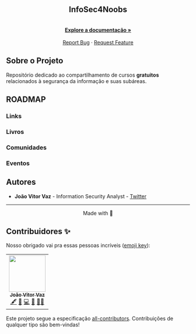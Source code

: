 <!-- Title -->

<p align="center">
  <h2 align="center">InfoSec4Noobs</h2>
  
  <p align="center">
    <br />
    <a href="#ROADMAP"><strong>Explore a documentação »</strong></a>
    <br />
    <br />
    <a href="link-para-abrir-issue">Report Bug</a>
    ·
    <a href="link-para-abrir-issue">Request Feature</a>
  </p>
</p>
    
 <!-- ABOUT THE PROJECT -->

## Sobre o Projeto
Repositório dedicado ao compartilhamento de cursos **gratuitos** relacionados à segurança da informação e suas subáreas.

<!-- ROADMAP OF PROJECT -->

## ROADMAP

### Links

### Livros

### Comunidades

### Eventos

<!-- CONTRIBUTING -->


## Autores

- **João Vitor Vaz** - Information Security Analyst - [Twitter](https://twitter.com/jvklj)

---


<p align="center">Made with 💜</p>

## Contribuidores ✨

Nosso obrigado vai pra essas pessoas incríveis ([emoji key](https://allcontributors.org/docs/en/emoji-key)):

<!-- ALL-CONTRIBUTORS-LIST:START - Do not remove or modify this section -->
<!-- prettier-ignore-start -->
<!-- markdownlint-disable -->

<table>
  <tr>
     <td align="center"><a href="https://github.com/jvklj"><img src="https://avatars.githubusercontent.com/u/57420463?s=400&v=4" width="100px;" alt=""/><br /><sub><b>João Vitor Vaz</b></sub></a><br />
     <a href="#content-jvklj" title="Content">🖋</a> 
     <a href="https://github.com/jvklj/InfoSec4Noobs/commits?author=jvklj" title="Documentation">📖</a> 
     <a href="https://github.com/jvklj/InfoSec4Noobs/commits?author=jvklj" title="Code">💻</a> <a href="#maintenance-jvklj" title="Maintenance">🚧</a> 
     <a href="#mentoring-jvklj" title="Mentoring">🧑‍🏫</a>
     </td>

  </tr>
</table>


<!-- markdownlint-enable -->
<!-- prettier-ignore-end -->

<!-- ALL-CONTRIBUTORS-LIST:END -->

Este projeto segue a especificação [all-contributors](https://github.com/all-contributors/all-contributors).
Contribuições de qualquer tipo são bem-vindas!